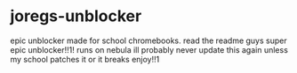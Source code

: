 # joregs-unblocker
epic unblocker made for school chromebooks.  read the readme
guys super epic unblocker!!1!
runs on nebula
ill probably never update this again unless my school patches it or it breaks
enjoy!!1
